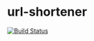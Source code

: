 # url-shortener

[![Build Status](https://travis-ci.org/houndlord/url-shortener.svg?branch=master)](https://travis-ci.org/houndlord/url-shortener)
